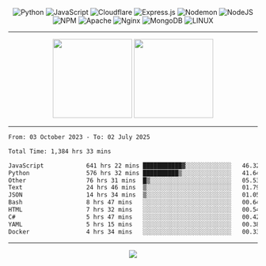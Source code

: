 <div align="center">
  
![Python](https://img.shields.io/badge/python-3670A0?style=for-the-badge&logo=python&logoColor=ffdd54) ![JavaScript](https://img.shields.io/badge/javascript-%23323330.svg?style=for-the-badge&logo=javascript&logoColor=%23F7DF1E) ![Cloudflare](https://img.shields.io/badge/Cloudflare-F38020?style=for-the-badge&logo=Cloudflare&logoColor=white) ![Express.js](https://img.shields.io/badge/express.js-%23404d59.svg?style=for-the-badge&logo=express&logoColor=%2361DAFB) ![Nodemon](https://img.shields.io/badge/NODEMON-%23323330.svg?style=for-the-badge&logo=nodemon&logoColor=%BBDEAD) ![NodeJS](https://img.shields.io/badge/node.js-6DA55F?style=for-the-badge&logo=node.js&logoColor=white) ![NPM](https://img.shields.io/badge/NPM-%23CB3837.svg?style=for-the-badge&logo=npm&logoColor=white) ![Apache](https://img.shields.io/badge/apache-%23D42029.svg?style=for-the-badge&logo=apache&logoColor=white) ![Nginx](https://img.shields.io/badge/nginx-%23009639.svg?style=for-the-badge&logo=nginx&logoColor=white) ![MongoDB](https://img.shields.io/badge/MongoDB-%234ea94b.svg?style=for-the-badge&logo=mongodb&logoColor=white) ![LINUX](https://img.shields.io/badge/Linux-FCC624?style=for-the-badge&logo=linux&logoColor=black)

---


<img src="https://github-readme-streak-stats.herokuapp.com/?user=anotherrandomonline&theme=react" height="160"/>
  
<img src="https://github-readme-stats.vercel.app/api?username=anotherrandomonline&show_icons=true&include_all_commits=true&theme=react" height="160"/>
</div>

---

<!--START_SECTION:waka-->

```txt
From: 03 October 2023 - To: 02 July 2025

Total Time: 1,384 hrs 33 mins

JavaScript            641 hrs 22 mins ███████████▓░░░░░░░░░░░░░   46.32 %
Python                576 hrs 32 mins ██████████▒░░░░░░░░░░░░░░   41.64 %
Other                 76 hrs 31 mins  █▒░░░░░░░░░░░░░░░░░░░░░░░   05.53 %
Text                  24 hrs 46 mins  ▒░░░░░░░░░░░░░░░░░░░░░░░░   01.79 %
JSON                  14 hrs 34 mins  ▒░░░░░░░░░░░░░░░░░░░░░░░░   01.05 %
Bash                  8 hrs 47 mins   ░░░░░░░░░░░░░░░░░░░░░░░░░   00.64 %
HTML                  7 hrs 32 mins   ░░░░░░░░░░░░░░░░░░░░░░░░░   00.54 %
C#                    5 hrs 47 mins   ░░░░░░░░░░░░░░░░░░░░░░░░░   00.42 %
YAML                  5 hrs 15 mins   ░░░░░░░░░░░░░░░░░░░░░░░░░   00.38 %
Docker                4 hrs 34 mins   ░░░░░░░░░░░░░░░░░░░░░░░░░   00.33 %
```

<!--END_SECTION:waka-->

---

<div align="center">
  
![](https://github-profile-trophy.vercel.app/?username=anotherrandomonline&theme=darkhub&no-frame=true&no-bg=true&margin-w=4)

</div>
